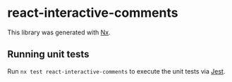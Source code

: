 # react-interactive-comments

This library was generated with [Nx](https://nx.dev).

## Running unit tests

Run `nx test react-interactive-comments` to execute the unit tests via [Jest](https://jestjs.io).
